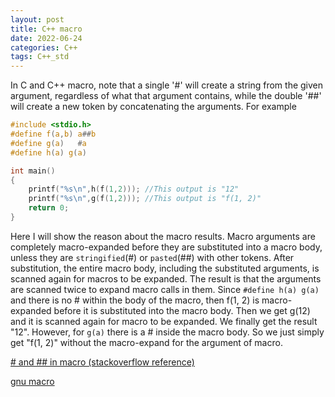 ```yaml
---
layout: post
title: C++ macro
date: 2022-06-24
categories: C++
tags: C++_std
---
```


In C and C++ macro, note that a single '#' will create a string from the given argument, regardless of what that argument contains, while the double '##' will create a new token by concatenating the arguments. For example

```c
#include <stdio.h>
#define f(a,b) a##b
#define g(a)   #a
#define h(a) g(a)

int main()
{
    printf("%s\n",h(f(1,2))); //This output is "12"
    printf("%s\n",g(f(1,2))); //This output is "f(1, 2)"
    return 0;
}
```

Here I will show the reason about the macro results. Macro arguments are completely macro-expanded before they are substituted into a macro body, unless they are `stringified`(#) or `pasted`(##) with other tokens. After substitution, the entire macro body, including the substituted arguments, is scanned again for macros to be expanded. The result is that the arguments are scanned twice to expand macro calls in them. Since `#define h(a) g(a)` and there is no # within the body of the macro, then f(1, 2) is macro-expanded before it is substituted into the macro body. Then we get g(12) and it is scanned again for macro to be expanded. We finally get the result "12". However, for `g(a)` there is a # inside the macro body. So we just simply get "f(1, 2)" without the macro-expand for the argument of macro.

[# and ## in macro (stackoverflow reference)](https://stackoverflow.com/questions/4364971/and-in-macros)

[gnu macro](https://gcc.gnu.org/onlinedocs/gcc-3.0.1/cpp_3.html#SEC17)
